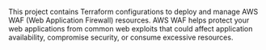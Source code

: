 This project contains Terraform configurations to deploy and manage AWS WAF (Web Application Firewall) resources. AWS WAF helps protect your web applications from common web exploits that could affect application availability, compromise security, or consume excessive resources.

